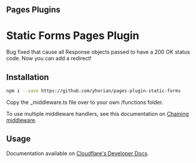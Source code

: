 ## Pages Plugins

# Static Forms Pages Plugin

Bug fixed that cause all Response objects passed to have a 200 OK status code. Now you can add a redirect!

## Installation

```sh
npm i --save https://github.com/yhorian/pages-plugin-static-forms
```

Copy the _middleware.ts file over to your own /functions folder.

To use multiple middleware handlers, see this documentation on [Chaining middleware](https://developers.cloudflare.com/pages/platform/functions/middleware/).

## Usage

Documentation available on [Cloudflare's Developer Docs](https://developers.cloudflare.com/pages/platform/functions/plugins/static-forms/).
